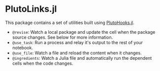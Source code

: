 # PlutoLinks.jl

This package contains a set of utilities built using [PlutoHooks.jl](https://github.com/JuliaPluto/PlutoHooks.jl).

- `@revise`: Watch a local package and update the cell when the package source changes.
   See below for more information.
- `@use_task`: Run a process and relay it's output to the rest of your notebook.
- `@use_file`: Watch a file and reload the content when it changes.
- `@ingredients`: Watch a Julia file and automatically run the dependent cells when the code changes.
